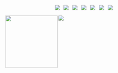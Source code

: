 <p align="center">
<img src="https://img.shields.io/badge/HTML5-E34F26?style=flat-square&logo=HTML5&logoColor=white"/> &nbsp
<img src="https://img.shields.io/badge/CSS3-1572B6?style=flat-square&logo=CSS3&logoColor=white"/></a> &nbsp
<img src="https://img.shields.io/badge/Java-339933?style=flat-square&logo=Java&logoColor=white"/></a> &nbsp
<img src="https://img.shields.io/badge/JavaScript-F7DF1E?style=flat-square&logo=JavaScript&logoColor=white"/></a> &nbsp
<img src="https://img.shields.io/badge/Spring-339933?style=flat-square&logo=Spring&logoColor=white"/></a> &nbsp
<img src="https://img.shields.io/badge/Oracle-47A248?style=flat-square&logo=Oracle&logoColor=white"/></a> &nbsp 
<img src="https://img.shields.io/badge/Amazon AWS-232F3E?style=flat-square&logo=Amazon%20AWS&logoColor=white"/></a> &nbsp </p>


<img align='left' src="https://github-readme-stats.vercel.app/api?username=jchj108" height="165">
<img align='left' src="http://mazassumnida.wtf/api/v2/generate_badge?boj=jchj108">
